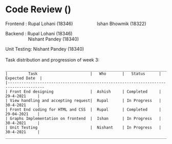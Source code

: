 # Code Review ()
Frontend : Rupal Lohani  (18346)
&nbsp;&nbsp;&nbsp;&nbsp;&nbsp;&nbsp;&nbsp;&nbsp;&nbsp;&nbsp;&nbsp;&nbsp;&nbsp;&nbsp;&nbsp;&nbsp;&nbsp; Ishan Bhowmik (18322)<br />

Backend  : Rupal Lohani  (18346) <br />
&nbsp;&nbsp;&nbsp;&nbsp;&nbsp;&nbsp;&nbsp;&nbsp;&nbsp;&nbsp;&nbsp;&nbsp;&nbsp;&nbsp;&nbsp;&nbsp;&nbsp; Nishant Pandey (18340) <br />

Unit Testing: Nishant Pandey (18340) 
&nbsp;&nbsp;&nbsp;&nbsp;&nbsp;&nbsp;&nbsp;&nbsp;&nbsp;&nbsp;&nbsp;&nbsp;&nbsp;&nbsp;&nbsp;&nbsp;&nbsp;<br />
<br />
Task distribution and progression of week 3:
```
_______________________________________________________________________________________
|         Task                       |   Who       |   Status      |   Expected Date  | 
|--------------------------------------------------------------------------------------
| Front End designing                |  Ashish     | Completed     |    29-4-2021     | 
| View handling and accepting request|  Rupal      | In Progress   |    30-4-2021     | 
| Front End coding for HTML and CSS  |  Rupal      | Completed     |    29-04-2021    |
| Graphs Implementation on frontend  |  Ishan      | In Progress   |    30-4-2021     | 
| Unit Testing                       |  Nishant    | In Progress   |    30-4-2021     | 
_______________________________________________________________________________________


```
